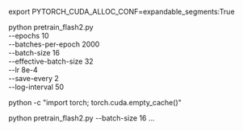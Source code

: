    export PYTORCH_CUDA_ALLOC_CONF=expandable_segments:True


   
  
  python pretrain_flash2.py \
      --epochs 10 \
      --batches-per-epoch 2000 \
      --batch-size 16 \
      --effective-batch-size 32 \
      --lr 8e-4 \
      --save-every 2 \
      --log-interval 50



 python -c "import torch; torch.cuda.empty_cache()"



  python pretrain_flash2.py --batch-size 16 ...